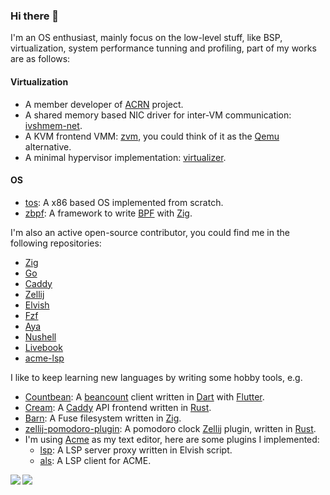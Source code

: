 ### Hi there 👋

I'm an OS enthusiast, mainly focus on the low-level stuff, like BSP, virtualization, system performance tunning and profiling, part of my works are as follows:

#### Virtualization

- A member developer of [ACRN](https://projectacrn.org/) project.
- A shared memory based NIC driver for inter-VM communication: [ivshmem-net](https://github.com/tw4452852/ivshmem-net).
- A KVM frontend VMM: [zvm](https://github.com/tw4452852/zvm), you could think of it as the [Qemu](https://github.com/qemu/qemu) alternative.
- A minimal hypervisor implementation: [virtualizer](https://github.com/tw4452852/virtualizer).

#### OS

- [tos](https://github.com/tw4452852/tos): A x86 based OS implemented from scratch.
- [zbpf](https://github.com/tw4452852/zbpf): A framework to write [BPF](https://en.wikipedia.org/wiki/EBPF) with [Zig](https://github.com/ziglang/zig).

I'm also an active open-source contributor, you could find me in the following repositories:

- [Zig](https://github.com/ziglang/zig)
- [Go](https://github.com/golang/go)
- [Caddy](https://github.com/caddyserver/caddy)
- [Zellij](https://github.com/zellij-org/zellij)
- [Elvish](https://github.com/elves/elvish)
- [Fzf](https://github.com/junegunn/fzf)
- [Aya](https://github.com/aya-rs/aya)
- [Nushell](https://github.com/nushell/nushell)
- [Livebook](https://github.com/livebook-dev/livebook)
- [acme-lsp](https://github.com/fhs/acme-lsp)

I like to keep learning new languages by writing some hobby tools, e.g.

- [Countbean](https://github.com/tw4452852/Countbean): A [beancount](https://github.com/beancount/beancount) client written in [Dart](https://github.com/dart-lang) with [Flutter](https://github.com/flutter/flutter).
- [Cream](https://github.com/tw4452852/cream): A [Caddy](https://github.com/caddyserver/caddy) API frontend written in [Rust](https://github.com/rust-lang/rust).
- [Barn](https://github.com/tw4452852/barn): A Fuse filesystem written in [Zig](https://github.com/ziglang/zig).
- [zellij-pomodoro-plugin](https://github.com/tw4452852/zellij-pomodoro-plugin): A pomodoro clock [Zellij](https://github.com/zellij-org/zellij) plugin, written in [Rust](https://github.com/rust-lang/rust).
- I'm using [Acme](https://en.wikipedia.org/wiki/Acme_(text_editor)) as my text editor, here are some plugins I implemented:
  - [lsp](https://github.com/tw4452852/MyConfig/blob/master/MyRoot/bin/lsp): A LSP server proxy written in Elvish script.
  - [als](https://github.com/tw4452852/MyConfig/blob/master/MyRoot/bin/als): A LSP client for ACME.

<div>
<a href="https://github-readme-stats.vercel.app/api?username=tw4452852&count_private=true&show_icons=true&hide_rank=true">
  <img align="left" src="https://github-readme-stats.vercel.app/api?username=tw4452852&count_private=true&show_icons=true&hide_rank=true" />
</a>
<a href="https://github-readme-stats.vercel.app/api/top-langs/?username=tw4452852&layout=compact">
  <img align="left" src="https://github-readme-stats.vercel.app/api/top-langs/?username=tw4452852&layout=compact" />
</a>
</div>

<!--
**tw4452852/tw4452852** is a ✨ _special_ ✨ repository because its `README.md` (this file) appears on your GitHub profile.

Here are some ideas to get you started:

- 🔭 I’m currently working on ...
- 🌱 I’m currently learning ...
- 👯 I’m looking to collaborate on ...
- 🤔 I’m looking for help with ...
- 💬 Ask me about ...
- 📫 How to reach me: ...
- 😄 Pronouns: ...
- ⚡ Fun fact: ...
-->
